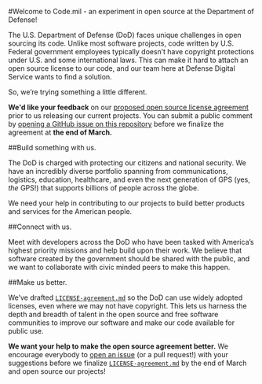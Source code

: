 #Welcome to Code.mil - an experiment in open source at the Department of Defense!  

The U.S. Department of Defense (DoD) faces unique challenges in open sourcing its code. Unlike most software projects, code written by U.S. Federal government employees typically doesn’t have copyright protections under U.S. and some international laws. This can make it hard to attach an open source license to our code, and our team here at Defense Digital Service wants to find a solution.

So, we’re trying something a little different.

**We'd like your feedback** on our [proposed open source license agreement](https://github.com/deptofdefense/code.mil/blob/master/LICENSE-agreement.md#draft-defense-open-source-agreement) prior to us releasing our current projects. You can submit a public comment by [opening a GitHub issue on this repository](https://github.com/deptofdefense/code.mil/issues/new) before we finalize the agreement at **the end of March.**




##Build something with us.

The DoD is charged with protecting our citizens and national security. We have an incredibly diverse portfolio spanning from communications, logistics, education, healthcare, and even the next generation of GPS (yes, *the* GPS!) that supports billions of people across the globe.

We need your help in contributing to our projects to build better products and services for the American people.

##Connect with us.

Meet with developers across the DoD who have been tasked with America’s highest priority missions and help build upon their work. We believe that software created by the government should be shared with the public, and we want to collaborate with civic minded peers to make this happen.

##Make us better.

We’ve drafted [`LICENSE-agreement.md`](https://github.com/deptofdefense/code.mil/blob/master/LICENSE-agreement.md#draft-defense-open-source-agreement) so the DoD can use widely adopted licenses, even where we may not have copyright. This lets us harness the depth and breadth of talent in the open source and free software communities to improve our software and make our code available for public use.

**We want your help to make the open source agreement better.** We encourage everybody to [open an issue](https://github.com/deptofdefense/code.mil/issues/new) (or a pull request!) with your suggestions before we finalize [`LICENSE-agreement.md`](https://github.com/deptofdefense/code.mil/blob/master/LICENSE-agreement.md#draft-defense-open-source-agreement) by the end of March and open source our projects!
